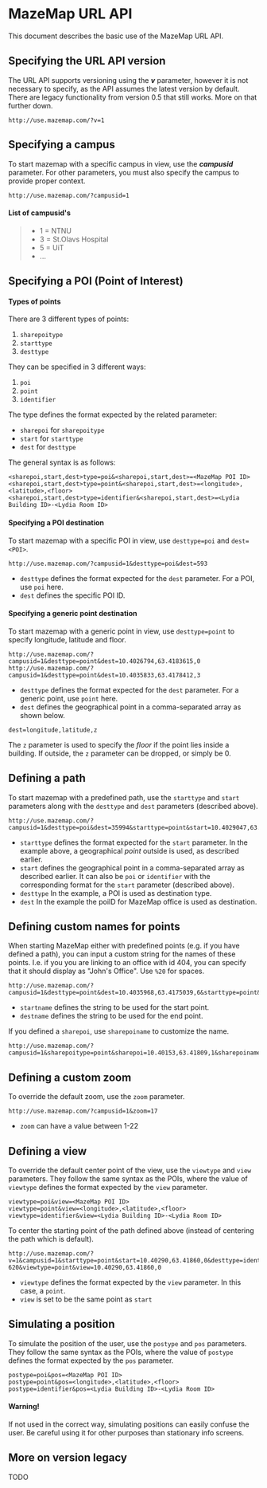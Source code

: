 MazeMap URL API
===============

This document describes the basic use of the MazeMap URL API.


Specifying the URL API version
--------------------
The URL API supports versioning using the _**v**_ parameter, however it is not necessary to specify, as the API assumes the latest version by default. There are legacy functionality from version 0.5 that still works. More on that further down.

```
http://use.mazemap.com/?v=1
```


Specifying a campus
--------------------
To start mazemap with a specific campus in view, use the _**campusid**_ parameter. For other parameters, you must also specify the campus to provide proper context.

```
http://use.mazemap.com/?campusid=1
```
#### List of campusid's
>* 1 = NTNU
>* 3 = St.Olavs Hospital
>* 5 = UiT
>* ...


Specifying a POI (Point of Interest)
--------------------

#### Types of points
There are 3 different types of points:

1. `sharepoitype`
2. `starttype`
3. `desttype`

They can be specified in 3 different ways:

1. `poi`
2. `point`
3. `identifier`

The type defines the format expected by the related parameter:

* `sharepoi` for `sharepoitype`
* `start` for `starttype`
* `dest` for `desttype`

The general syntax is as follows:

```
<sharepoi,start,dest>type=poi&<sharepoi,start,dest>=<MazeMap POI ID>
<sharepoi,start,dest>type=point&<sharepoi,start,dest>=<longitude>,<latitude>,<floor>
<sharepoi,start,dest>type=identifier&<sharepoi,start,dest>=<Lydia Building ID>-<Lydia Room ID>
```


#### Specifying a POI destination
To start mazemap with a specific POI in view, use `desttype=poi` and `dest=<POI>`.

```
http://use.mazemap.com/?campusid=1&desttype=poi&dest=593
```

* `desttype` defines the format expected for the `dest` parameter. For a POI, use `poi` here.
* `dest` defines the specific POI ID.

#### Specifying a generic point destination
To start mazemap with a generic point in view, use `desttype=point` to specify longitude, latitude and floor.

```
http://use.mazemap.com/?campusid=1&desttype=point&dest=10.4026794,63.4183615,0
http://use.mazemap.com/?campusid=1&desttype=point&dest=10.4035833,63.4178412,3
```
* `desttype` defines the format expected for the `dest` parameter. For a generic point, use `point` here.
*  `dest` defines the geographical point in a comma-separated array as shown below.
```
dest=longitude,latitude,z
```
The `z` parameter is used to specify the _floor_ if the point lies inside a building. If outside, the `z` parameter can be dropped, or simply be 0.


Defining a path
--------------------
To start mazemap with a predefined path, use the `starttype` and `start` parameters along with the `desttype` and `dest` parameters (described above).

```
http://use.mazemap.com/?campusid=1&desttype=poi&dest=35994&starttype=point&start=10.4029047,63.4186015,0
```
*   `starttype` defines the format expected for the `start` parameter. In the example above, a geographical _point_ outside is used, as described earlier.
*   `start` defines the geographical point in a comma-separated array as described earlier. It can also be `poi` or `identifier` with the corresponding format for the `start` parameter (described above).
*   `desttype` In the example, a POI is used as destination type.
*   `dest` In the example the poiID for MazeMap office is used as destination.


Defining custom names for points
-----------------------------------------------
When starting MazeMap either with predefined points (e.g. if you have defined a path), you can input a custom string for the names of these points. I.e. if you you are linking to an office with id 404, you can specify that it should display as "John's Office". Use `%20` for spaces.

```
http://use.mazemap.com/?campusid=1&desttype=point&dest=10.4035968,63.4175039,6&starttype=point&start=10.4030281,63.4185463,0&startname=Start%20Here&destname=John's%20Office
```
*   `startname` defines the string to be used for the start point.
*   `destname` defines the string to be used for the end point.

If you defined a `sharepoi`, use `sharepoiname` to customize the name.

```
http://use.mazemap.com/?campusid=1&sharepoitype=point&sharepoi=10.40153,63.41809,1&sharepoiname=Awesome%20Vending%20Machine
```


Defining a custom zoom
----------------------
To override the default zoom, use the `zoom` parameter.

```
http://use.mazemap.com/?campusid=1&zoom=17
```
* `zoom` can have a value between 1-22


Defining a view
---------------
To override the default center point of the view, use the `viewtype` and `view` parameters. They follow the same syntax as the POIs, where the value of `viewtype` defines the format expected by the `view` parameter.

```
viewtype=poi&view=<MazeMap POI ID>
viewtype=point&view=<longitude>,<latitude>,<floor>
viewtype=identifier&view=<Lydia Building ID>-<Lydia Room ID>
```

To center the starting point of the path defined above (instead of centering the path which is default).

```
http://use.mazemap.com/?v=1&campusid=1&starttype=point&start=10.40290,63.41860,0&desttype=identifier&dest=322-620&viewtype=point&view=10.40290,63.41860,0
```

* `viewtype` defines the format expected by the `view` parameter. In this case, a `point`.
* `view` is set to be the same point as `start`


Simulating a position
---------------------
To simulate the position of the user, use the `postype` and `pos` parameters. They follow the same syntax as the POIs, where the value of `postype` defines the format expected by the `pos` parameter.

```
postype=poi&pos=<MazeMap POI ID>
postype=point&pos=<longitude>,<latitude>,<floor>
postype=identifier&pos=<Lydia Building ID>-<Lydia Room ID>
```

#### Warning!
If not used in the correct way, simulating positions can easily confuse the user. Be careful using it for other purposes than stationary info screens.


More on version legacy
----------------------
TODO
